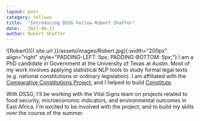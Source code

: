 ```yaml
---
layout: post
category: fellows
title:  "Introducing DSSG Fellow Robert Shaffer"
date:   2017-06-17
author: Robert Shaffer
---
```


![Robert]({{ site.url }}/assets/images/Robert.jpg){:width="200px" align="right" style="PADDING-LEFT: 5px; PADDING-BOTTOM: 5px;"}
I am a PhD candidate in Government at the University of Texas at Austin.
Most of my work involves applying statistical NLP tools to study formal
legal texts (e.g. national constitutions or ordinary legislation). I am
affiliated with the [Comparative Constitutions Project](http://comparativeconstitutionsproject.org/),
and I helped to build [Constitute](https://www.constituteproject.org/).

<!--excerpt-->

With DSSG, I'll be working with the Vital Signs team on projects related to
food security, microeconomic indicators, and environmental outcomes in East
Africa. I'm excited to be involved with the project, and to build my skills
over the course of the summer.
